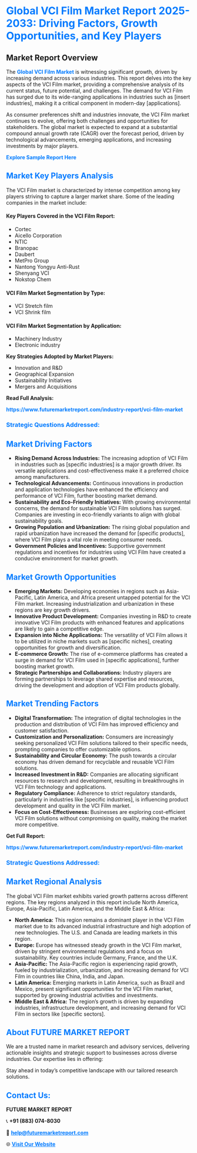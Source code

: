 <h1 style="color: #007BFF;">Global VCI Film Market Report 2025-2033: Driving Factors, Growth Opportunities, and Key Players</h1>

<section id="overview">
<h2>Market Report Overview</h2>
<p>The <a href="https://www.futuremarketreport.com/industry-report/vci-film-market" style="color: #007BFF; text-decoration: none;"><strong>Global VCI Film Market</strong></a> is witnessing significant growth, driven by increasing demand across various industries. This report delves into the key aspects of the VCI Film market, providing a comprehensive analysis of its current status, future potential, and challenges. The demand for VCI Film has surged due to its wide-ranging applications in industries such as [insert industries], making it a critical component in modern-day [applications].</p>
<p>As consumer preferences shift and industries innovate, the VCI Film market continues to evolve, offering both challenges and opportunities for stakeholders. The global market is expected to expand at a substantial compound annual growth rate (CAGR) over the forecast period, driven by technological advancements, emerging applications, and increasing investments by major players.</p>
</section>

<section id="overview">
<p><a href="https://www.futuremarketreport.com/request-sample/reportId=60700" style="color: #007BFF; text-decoration: none;"><strong>Explore Sample Report Here</strong></a></p>
</section>

<section id="key-players">
<h2 style="color: #007BFF;">Market Key Players Analysis</h2>
<p>The VCI Film market is characterized by intense competition among key players striving to capture a larger market share. Some of the leading companies in the market include:</p>
<h4>Key Players Covered in the VCI Film Report:</h4>
<ul><li>Cortec</li><li>Aicello Corporation</li><li>NTIC</li><li>Branopac</li><li>Daubert</li><li>MetPro Group</li><li>Nantong Yongyu Anti-Rust</li><li>Shenyang VCI</li><li>Nokstop Chem</li></ul>
<h4>VCI Film Market Segmentation by Type:</h4>
<ul><li>VCI Stretch film</li><li>VCI Shrink film</li></ul>

<h4>VCI Film Market Segmentation by Application:</h4>
<ul><li>Machinery Industry</li><li>Electronic industry</li></ul>
<p><strong>Key Strategies Adopted by Market Players:</strong></p>
<ul>
<li>Innovation and R&D</li>
<li>Geographical Expansion</li>
<li>Sustainability Initiatives</li>
<li>Mergers and Acquisitions</li>
</ul>
</section>

<section>
<p><strong>Read Full Analysis: </strong></p><a href="https://www.futuremarketreport.com/industry-report/vci-film-market" style="color: #007BFF; text-decoration: none;"><strong>https://www.futuremarketreport.com/industry-report/vci-film-market</strong></a>
<h3 style="color: #007BFF;">Strategic Questions Addressed:</h3>
</section>

<section id="driving-factors">
<h2 style="color: #007BFF;">Market Driving Factors</h2>
<ul>
<li><strong>Rising Demand Across Industries:</strong> The increasing adoption of VCI Film in industries such as [specific industries] is a major growth driver. Its versatile applications and cost-effectiveness make it a preferred choice among manufacturers.</li>
<li><strong>Technological Advancements:</strong> Continuous innovations in production and application technologies have enhanced the efficiency and performance of VCI Film, further boosting market demand.</li>
<li><strong>Sustainability and Eco-Friendly Initiatives:</strong> With growing environmental concerns, the demand for sustainable VCI Film solutions has surged. Companies are investing in eco-friendly variants to align with global sustainability goals.</li>
<li><strong>Growing Population and Urbanization:</strong> The rising global population and rapid urbanization have increased the demand for [specific products], where VCI Film plays a vital role in meeting consumer needs.</li>
<li><strong>Government Policies and Incentives:</strong> Supportive government regulations and incentives for industries using VCI Film have created a conducive environment for market growth.</li>
</ul>
</section>

<section id="growth-opportunities">
<h2 style="color: #007BFF;">Market Growth Opportunities</h2>
<ul>
<li><strong>Emerging Markets:</strong> Developing economies in regions such as Asia-Pacific, Latin America, and Africa present untapped potential for the VCI Film market. Increasing industrialization and urbanization in these regions are key growth drivers.</li>
<li><strong>Innovative Product Development:</strong> Companies investing in R&D to create innovative VCI Film products with enhanced features and applications are likely to gain a competitive edge.</li>
<li><strong>Expansion into Niche Applications:</strong> The versatility of VCI Film allows it to be utilized in niche markets such as [specific niches], creating opportunities for growth and diversification.</li>
<li><strong>E-commerce Growth:</strong> The rise of e-commerce platforms has created a surge in demand for VCI Film used in [specific applications], further boosting market growth.</li>
<li><strong>Strategic Partnerships and Collaborations:</strong> Industry players are forming partnerships to leverage shared expertise and resources, driving the development and adoption of VCI Film products globally.</li>
</ul>
</section>

<section id="trending-factors">
<h2 style="color: #007BFF;">Market Trending Factors</h2>
<ul>
<li><strong>Digital Transformation:</strong> The integration of digital technologies in the production and distribution of VCI Film has improved efficiency and customer satisfaction.</li>
<li><strong>Customization and Personalization:</strong> Consumers are increasingly seeking personalized VCI Film solutions tailored to their specific needs, prompting companies to offer customizable options.</li>
<li><strong>Sustainability and Circular Economy:</strong> The push towards a circular economy has driven demand for recyclable and reusable VCI Film solutions.</li>
<li><strong>Increased Investment in R&D:</strong> Companies are allocating significant resources to research and development, resulting in breakthroughs in VCI Film technology and applications.</li>
<li><strong>Regulatory Compliance:</strong> Adherence to strict regulatory standards, particularly in industries like [specific industries], is influencing product development and quality in the VCI Film market.</li>
<li><strong>Focus on Cost-Effectiveness:</strong> Businesses are exploring cost-efficient VCI Film solutions without compromising on quality, making the market more competitive.</li>
</ul>
</section>

<section>
<p><strong>Get Full Report: </strong></p><a href="https://www.futuremarketreport.com/industry-report/vci-film-market" style="color: #007BFF; text-decoration: none;"><strong>https://www.futuremarketreport.com/industry-report/vci-film-market</strong></a>
<h3 style="color: #007BFF;">Strategic Questions Addressed:</h3>
</section>


<section id="regional-analysis">
<h2 style="color: #007BFF;">Market Regional Analysis</h2>
<p>The global VCI Film market exhibits varied growth patterns across different regions. The key regions analyzed in this report include North America, Europe, Asia-Pacific, Latin America, and the Middle East & Africa:</p>
<ul>
<li><strong>North America:</strong> This region remains a dominant player in the VCI Film market due to its advanced industrial infrastructure and high adoption of new technologies. The U.S. and Canada are leading markets in this region.</li>
<li><strong>Europe:</strong> Europe has witnessed steady growth in the VCI Film market, driven by stringent environmental regulations and a focus on sustainability. Key countries include Germany, France, and the U.K.</li>
<li><strong>Asia-Pacific:</strong> The Asia-Pacific region is experiencing rapid growth, fueled by industrialization, urbanization, and increasing demand for VCI Film in countries like China, India, and Japan.</li>
<li><strong>Latin America:</strong> Emerging markets in Latin America, such as Brazil and Mexico, present significant opportunities for the VCI Film market, supported by growing industrial activities and investments.</li>
<li><strong>Middle East & Africa:</strong> The region’s growth is driven by expanding industries, infrastructure development, and increasing demand for VCI Film in sectors like [specific sectors].</li>
</ul>
</section>

<footer>
<h2 style="color: #007BFF;">About FUTURE MARKET REPORT</h2>
<p>We are a trusted name in market research and advisory services, delivering actionable insights and strategic support to businesses across diverse industries. Our expertise lies in offering:</p>

<p>Stay ahead in today’s competitive landscape with our tailored research solutions.</p>

<h2 style="color: #007BFF;">Contact Us:</h2>
<p><strong>FUTURE MARKET REPORT</strong></p>
<p>📞 <strong>+91 (883) 074-8030</strong></p>
<p>📧 <strong><a href="mailto:help@futuremarketreport.com" style="color: #007BFF;">help@futuremarketreport.com</a></strong></p>
<p>🌐 <strong><a href="https://www.futuremarketreport.com/" style="color: #007BFF;">Visit Our Website</a></strong></p>
</footer>